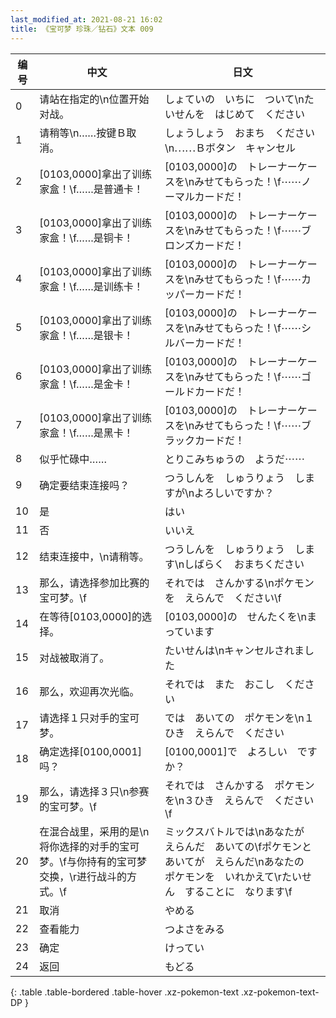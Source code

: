 ```yaml
---
last_modified_at: 2021-08-21 16:02
title: 《宝可梦 珍珠／钻石》文本 009
---
```

| 编号 | 中文 | 日文 |
| ---- | ---- | ---- |
| 0 | 请站在指定的\n位置开始对战。 | しょていの　いちに　ついて\nたいせんを　はじめて　ください |
| 1 | 请稍等\n……按键Ｂ取消。 | しょうしょう　おまち　ください\n⋯⋯Ｂボタン　キャンセル |
| 2 | [0103,0000]拿出了训练家盒！\f……是普通卡！ | [0103,0000]の　トレーナーケースを\nみせてもらった！\f⋯⋯ノーマルカードだ！ |
| 3 | [0103,0000]拿出了训练家盒！\f……是铜卡！ | [0103,0000]の　トレーナーケースを\nみせてもらった！\f⋯⋯ブロンズカードだ！ |
| 4 | [0103,0000]拿出了训练家盒！\f……是训练卡！ | [0103,0000]の　トレーナーケースを\nみせてもらった！\f⋯⋯カッパーカードだ！ |
| 5 | [0103,0000]拿出了训练家盒！\f……是银卡！ | [0103,0000]の　トレーナーケースを\nみせてもらった！\f⋯⋯シルバーカードだ！ |
| 6 | [0103,0000]拿出了训练家盒！\f……是金卡！ | [0103,0000]の　トレーナーケースを\nみせてもらった！\f⋯⋯ゴールドカードだ！ |
| 7 | [0103,0000]拿出了训练家盒！\f……是黑卡！ | [0103,0000]の　トレーナーケースを\nみせてもらった！\f⋯⋯ブラックカードだ！ |
| 8 | 似乎忙碌中…… | とりこみちゅうの　ようだ⋯⋯ |
| 9 | 确定要结束连接吗？ | つうしんを　しゅうりょう　しますが\nよろしいですか？ |
| 10 | 是 | はい |
| 11 | 否 | いいえ |
| 12 | 结束连接中，\n请稍等。 | つうしんを　しゅうりょう　します\nしばらく　おまちください |
| 13 | 那么，请选择参加比赛的宝可梦。\f | それでは　さんかする\nポケモンを　えらんで　ください\f |
| 14 | 在等待[0103,0000]的选择。 | [0103,0000]の　せんたくを\nまっています |
| 15 | 对战被取消了。 | たいせんは\nキャンセルされました |
| 16 | 那么，欢迎再次光临。 | それでは　また　おこし　ください |
| 17 | 请选择１只对手的宝可梦。 | では　あいての　ポケモンを\n１ひき　えらんで　ください |
| 18 | 确定选择[0100,0001]吗？ | [0100,0001]で　よろしい　ですか？ |
| 19 | 那么，请选择３只\n参赛的宝可梦。\f | それでは　さんかする　ポケモンを\n３ひき　えらんで　ください\f |
| 20 | 在混合战里，采用的是\n将你选择的对手的宝可梦。\f与你持有的宝可梦交换，\r进行战斗的方式。\f | ミックスバトルでは\nあなたが　えらんだ　あいての\fポケモンと　あいてが　えらんだ\nあなたの　ポケモンを　いれかえて\rたいせん　することに　なります\f |
| 21 | 取消 | やめる |
| 22 | 查看能力 | つよさをみる |
| 23 | 确定 | けってい |
| 24 | 返回 | もどる |
{: .table .table-bordered .table-hover .xz-pokemon-text .xz-pokemon-text-DP }